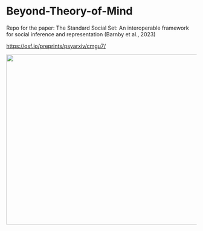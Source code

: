 # Beyond-Theory-of-Mind
Repo for the paper: The Standard Social Set: An interoperable framework for social inference and representation (Barnby et al., 2023)

https://osf.io/preprints/psyarxiv/cmgu7/

<img src="Figure1_Framework.png"  width="637" height="450">
